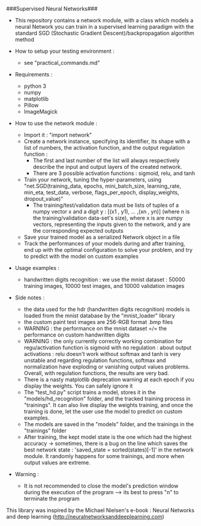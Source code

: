 ###Supervised Neural Networks###

* This repository contains a network module, with a class which models a neural Network you can train in a supervised learning paradigm with the standard SGD (Stochastic Gradient Descent)/backpropagation algorithm method

* How to setup your testing environment :
    - see "practical_commands.md" 

* Requirements :
    - python 3
    - numpy
    - matplotlib
    - Pillow
    - ImageMagick

* How to use the network module :
    - Import it : "import network"
    - Create a network instance, specifying its identifier, its shape with a list of numbers, the activation function, and the output regulation function :
    	- The first and last number of the list will always respectively describe the input and output layers of the created network.
        - There are 3 possible activation functions : sigmoid, relu, and tanh
    - Train your network, tuning the hyper-parameters, using "net.SGD(training_data, epochs, mini_batch_size, learning_rate, min_eta, test_data, verbose, flags_per_epoch, display_weights, dropout_value)"
    	- The training/test/validation data must be lists of tuples of a numpy vector x and a digit y : [(x1 , y1), ... ,(xn , yn)] (where n is the training/validation data-set's size), where x is are numpy vectors, representing the inputs given to the network, and y are the corresponding expected outputs
    - Save your trained model as a serialized Network object in a file
    - Track the performances of your models during and after training, end up with the optimal configuration to solve your problem, and try to predict with the model on custom examples

* Usage examples :
    - handwritten digits recognition : we use the mnist dataset : 50000 training images, 10000 test images, and 10000 validation images

* Side notes :
    - the data used for the hdr (handwritten digits recognition) models is loaded from the mnist database by the "mnist_loader" library
    - the custom paint test images are 256-RGB format .bmp files
    - WARNING : the performance on the mnist dataset =/= the performance on custom handwritten digits
    - WARNING : the only currently correctly working combination for regu/activation function is sigmoid with no regulation : about output activations : relu doesn't work without softmax and tanh is very unstable and regarding regulation functions, softmax and normalization have exploding or vanishing output values problems. Overall, with regulation functions, the results are very bad.
    - There is a nasty matplotlib deprecation warning at each epoch if you display the weights. You can safely ignore it
    - The "test_hd.py" script trains a model, stores it in the "models/hd_recognition" folder, and the tracked training process in "trainings". It can also live display the weights training, and once the training is done, let the user use the model to predict on custom examples.
    - The models are saved in the "models" folder, and the trainings in the "trainings" folder
    - After training, the kept model state is the one which had the highest accuracy -> sometimes, there is a bug on the line which saves the best network state : 'saved_state = sorted(states)[-1]' in the network module. It randomly happens for some trainings, and more when output values are extreme.

* Warning :
    - It is not recommended to close the model's prediction window during the execution of the program --> its best to press "n" to terminate the program

This library was inspired by the Michael Nielsen's e-book : Neural Networks and deep learning (http://neuralnetworksanddeeplearning.com)
    
	
